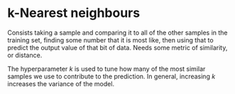 # k-Nearest neighbours

Consists taking a sample and comparing it to all of the other samples in the
training set, finding some number that it is most like, then using that to
predict the output value of that bit of data. Needs some metric of similarity,
or distance.

The hyperparameter $k$ is used to tune how many of the most similar samples we
use to contribute to the prediction. In general, increasing $k$ increases the
variance of the model.
